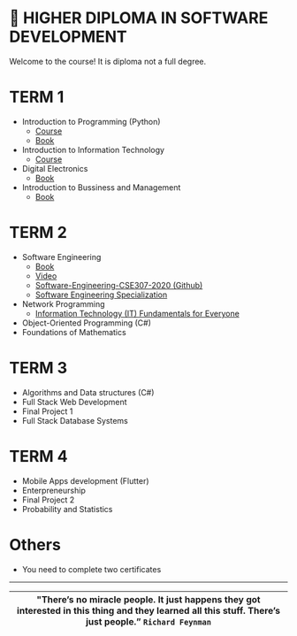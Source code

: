 # 🚀 HIGHER DIPLOMA IN SOFTWARE DEVELOPMENT
Welcome to the course! It is diploma not a full degree.
# TERM 1
- Introduction to Programming (Python)
   * [Course](https://www.py4e.com/lessons)
   * [Book](https://drive.google.com/file/d/1WR4YG834AR2dA8bb7N_25XY0pQ8wGTYs/view?usp=sharing)
- Introduction to Information Technology
   * [Course](https://www.coursera.org/professional-certificates/google-it-support)
- Digital Electronics
   * [Book](https://drive.google.com/drive/folders/16_JpoWhdDUxP-zYogi7q65K13fY05G0P?usp=sharing)
- Introduction to Bussiness and Management 
   * [Book](https://drive.google.com/file/d/122CZ9Nj5hJhkHZ0vNN-jsWHr1CxNQ3n5/view?usp=sharing)
# TERM 2
- Software Engineering 
   * [Book](https://drive.google.com/file/d/1qmLHp4NM2K0sK4VKoKkiARfZFoQxkD1O/view?usp=sharing)
   * [Video](https://www.youtube.com/playlist?list=PL_pbwdIyffslgxMVyXhnHiSn_EWTvx1G-)
   * [Software-Engineering-CSE307-2020 (Github)](https://github.com/FurkanGozukara/Software-Engineering-CSE307-2020)
   * [Software Engineering Specialization](https://www.coursera.org/specializations/software-engineering)
- Network Programming 
   * [Information Technology (IT) Fundamentals for Everyone](https://www.coursera.org/programs/online-learning-from-your-dol-finger-lakes-rfjcv/browse?authProvider=nyslabor&collectionId=&productId=YhL7FHJKEeyKEA6Za5DszQ&productType=s12n&query=Network+Programming&showMiniModal=true&source=search)
- Object-Oriented Programming (C#) 
- Foundations of Mathematics
# TERM 3
- Algorithms and Data structures (C#)
- Full Stack Web Development
- Final Project 1
- Full Stack Database Systems
# TERM 4
- Mobile Apps development (Flutter)
- Enterpreneurship
- Final Project 2
- Probability and Statistics

# Others 
- You need to complete two certificates

-----
| **"There’s no miracle people. It just happens they got interested in this thing and they learned all this stuff. There’s just people.”** `Richard Feynman` |
|:------------:|
